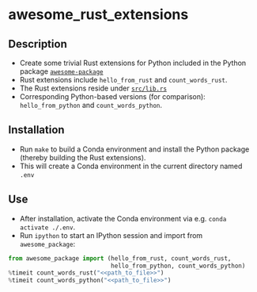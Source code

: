 # awesome_rust_extensions

## Description
- Create some trivial Rust extensions for Python included in the Python package [`awesome-package`](awesome_package_dev/awesome_package)
- Rust extensions include `hello_from_rust` and `count_words_rust`.
- The Rust extensions reside under [`src/lib.rs`](awesome_package_dev/src/lib.rs)
- Corresponding Python-based versions (for comparison): `hello_from_python` and `count_words_python`.

## Installation
- Run `make` to build a Conda environment and install the Python package (thereby building the Rust extensions).
- This will create a Conda environment in the current directory named `.env`

## Use
- After installation, activate the Conda environment via e.g. `conda activate ./.env`.
- Run `ipython` to start an IPython session and import from `awesome_package`:
```python
from awesome_package import (hello_from_rust, count_words_rust,
                             hello_from_python, count_words_python)
%timeit count_words_rust("<<path_to_file>>")
%timeit count_words_python("<<path_to_file>>")
```

